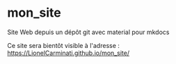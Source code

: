 # mon_site
Site Web depuis un dépôt git avec material pour mkdocs

Ce site sera bientôt visible à l'adresse : https://LionelCarminati.github.io/mon_site/
